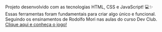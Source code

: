 Projeto desenvolvido com as tecnologias HTML, CSS e JavaScript! 💻✨ Essas ferramentas foram fundamentais para criar algo único e funcional. Seguindo os ensinamentos de Rodolfo Mori nas aulas do curso Dev Club.
<br>
<a href="https://jogo-devclub.netlify.app/"> Clique aqui e conheça o jogo! </a>
